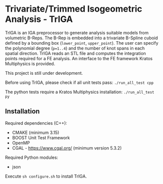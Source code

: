 # Trivariate/Trimmed Isogeometric Analysis - TrIGA 

TrIGA is an IGA preprocessor to generate analysis suitable models from volumetric B-Reps. The B-Rep is embedded into a trivariate B-Spline cuboid defined by a bounding box (`lower_point`, `upper_point`). The user can specify the polynomial degree (`p=1..4`) and the number of knot spans in each spatial direction. TrIGA reads an STL file and computes the integration points required for a FE analysis. An interface to the FE framework Kratos Multiphysics is provided. 

This project is still under development.

Before using TrIGA, please check if all unit tests pass: `./run_all_test cpp`

The python tests require a Kratos Multiphysics installation: `./run_all_test py`

## Installation
Required dependencies (C++):
- CMAKE (minimum 3.15)
- BOOST Unit Test Framework
- OpenMP
- CGAL - https://www.cgal.org/ (minimum version 5.3.2) 

Required Python modules:
- json

Execute `sh configure.sh` to install TrIGA.
